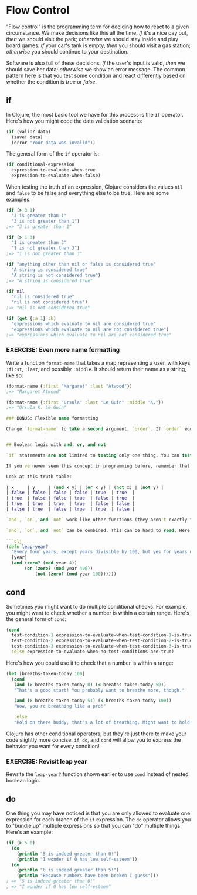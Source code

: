 Flow Control
============

"Flow control" is the programming term for deciding how to react to a given circumstance. We make decisions like this all the time. *If* it's a nice day out, *then* we should visit the park; *otherwise* we should stay inside and play board games. *If* your car's tank is empty, *then* you should visit a gas station; *otherwise* you should continue to your destination.

Software is also full of these decisions. *If* the user's input is valid, *then* we should save her data; *otherwise* we show an error message. The common pattern here is that you test some condition and react differently based on whether the condition is *true* or *false*.

## if

In Clojure, the most basic tool we have for this process is the `if` operator. Here's how you might code the data validation scenario:

```clojure
(if (valid? data)
  (save! data)
  (error "Your data was invalid"))
```

The general form of the `if` operator is:

```clojure
(if conditional-expression
  expression-to-evaluate-when-true
  expression-to-evaluate-when-false)
```

When testing the truth of an expression, Clojure considers the values `nil` and `false` to be false and everything else to be true. Here are some examples:

```clojure
(if (> 3 1)
  "3 is greater than 1"
  "3 is not greater than 1")
;=> "3 is greater than 1"

(if (> 1 3)
  "1 is greater than 3"
  "1 is not greater than 3")
;=> "1 is not greater than 3"

(if "anything other than nil or false is considered true"
  "A string is considered true"
  "A string is not considered true")
;=> "A string is considered true"

(if nil
  "nil is considered true"
  "nil is not considered true")
;=> "nil is not considered true"

(if (get {:a 1} :b)
  "expressions which evaluate to nil are considered true"
  "expressions which evaluate to nil are not considered true")
;=> "expressions which evaluate to nil are not considered true"
```

### EXERCISE: Even more name formatting

Write a function `format-name` that takes a map representing a user, with keys `:first`, `:last`, and possibly `:middle`. It should return their name as a string, like so:

```clj
(format-name {:first "Margaret" :last "Atwood"})
;=> "Margaret Atwood"

(format-name {:first "Ursula" :last "Le Guin" :middle "K."})
;=> "Ursula K. Le Guin"

### BONUS: Flexible name formatting

Change `format-name` to take a second argument, `order`. If `order` equals `:last`, then the format should be "Last, First Middle"; otherwise, it should be "First Middle Last."


## Boolean logic with and, or, and not

`if` statements are not limited to testing only one thing. You can test multiple conditions using boolean logic. _Boolean logic_ refers to combining and changing the results of predicates using `and`, `or`, and `not`.

If you've never seen this concept in programming before, remember that it follows the common sense way you look at things normally. Is this _and_ that true? Only if both are true. Is this _or_ that true? Yes, if either -- or both! -- are. Is this _not_ true? Yes, if it's false.

Look at this truth table:

| x     | y     | (and x y) | (or x y) | (not x) | (not y) |
| false | false | false | false | true  | true  |
| true  | false | false | true  | false | true  |
| true  | true  | true  | true  | false | false |
| false | true  | false | true  | true  | false |

`and`, `or`, and `not` work like other functions (they aren't exactly functions, but work like them), so they are in _prefix notation_, like we've seen with arithmetic.

`and`, `or`, and `not` can be combined. This can be hard to read. Here's an example:

```clj
(defn leap-year?
  "Every four years, except years divisible by 100, but yes for years divisible by 400."
  [year]
  (and (zero? (mod year 4))
       (or (zero? (mod year 400))
           (not (zero? (mod year 100))))))
```


## cond

Sometimes you might want to do multiple conditional checks. For example, you might want to check whether a number is within a certain range. Here's the general form of `cond`:

```clojure
(cond
  test-condition-1 expression-to-evaluate-when-test-condition-1-is-true
  test-condition-2 expression-to-evaluate-when-test-condition-2-is-true
  test-condition-3 expression-to-evaluate-when-test-condition-3-is-true
  :else expression-to-evaluate-when-no-test-conditions-are-true)
```

Here's how you could use it to check that a number is within a range:

```clojure
(let [breaths-taken-today 100]
  (cond
   (and (> breaths-taken-today 0) (< breaths-taken-today 50))
   "That's a good start! You probably want to breathe more, though."

   (and (> breaths-taken-today 51) (< breaths-taken-today 100))
   "Wow, you're breathing like a pro!"

   :else
   "Hold on there buddy, that's a lot of breathing. Might want to hold off on that a bit."))
```

Clojure has other conditional operators, but they're just there to make your code slightly more concise. `if`, `do`, and `cond` will allow you to express the behavior you want for every condition!

### EXERCISE: Revisit leap year

Rewrite the `leap-year?` function shown earlier to use `cond` instead of nested boolean logic.


## do

One thing you may have noticed is that you are only allowed to evaluate one expression for each branch of the `if` expression. The `do` operator allows you to "bundle up" multiple expressions so that you can "do" multiple things. Here's an example:

```clojure
(if (> 5 0)
  (do
    (println "5 is indeed greater than 0!")
    (println "I wonder if 0 has low self-esteem"))
  (do
    (println "0 is indeed greater than 5!")
    (println "Because numbers have been broken I guess")))
; => "5 is indeed greater than 0!"
; => "I wonder if 0 has low self-esteem"
```

